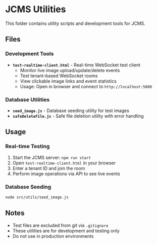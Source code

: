 # JCMS Utilities

This folder contains utility scripts and development tools for JCMS.

## Files

### Development Tools
- **`test-realtime-client.html`** - Real-time WebSocket test client
  - Monitor live image upload/update/delete events
  - Test tenant-based WebSocket rooms
  - View clickable image links and event statistics
  - Usage: Open in browser and connect to `http://localhost:5000`

### Database Utilities
- **`seed_image.js`** - Database seeding utility for test images
- **`safeDeleteFile.js`** - Safe file deletion utility with error handling

## Usage

### Real-time Testing
1. Start the JCMS server: `npm run start`
2. Open `test-realtime-client.html` in your browser
3. Enter a tenant ID and join the room
4. Perform image operations via API to see live events

### Database Seeding
```bash
node src/utils/seed_image.js
```

## Notes
- Test files are excluded from git via `.gitignore`
- These utilities are for development and testing only
- Do not use in production environments